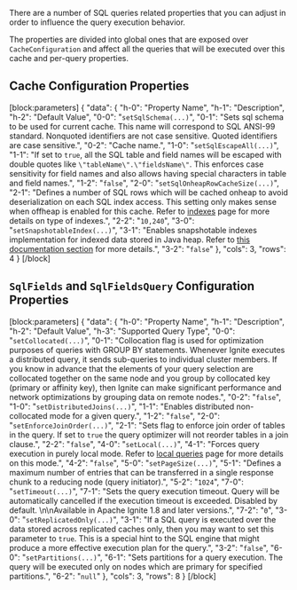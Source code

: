 There are a number of SQL queries related properties that you can adjust in order to influence the query execution behavior.

The properties are divided into global ones that are exposed over `CacheConfiguration` and affect all the queries that will be executed over this cache and per-query properties.

## Cache Configuration Properties
 
[block:parameters]
{
  "data": {
    "h-0": "Property Name",
    "h-1": "Description",
    "h-2": "Default Value",
    "0-0": "`setSqlSchema(...)`",
    "0-1": "Sets sql schema to be used for current cache. This name will correspond to SQL ANSI-99 standard. Nonquoted identifiers are not case sensitive. Quoted identifiers are case sensitive.",
    "0-2": "Cache name.",
    "1-0": "`setSqlEscapeAll(...)`",
    "1-1": "If set to `true`, all the SQL table and field names will be escaped with double quotes like `\"tableName\".\"fieldsName\"`. This enforces case sensitivity for field names and also allows having special characters in table and field names.",
    "1-2": "`false`",
    "2-0": "`setSqlOnheapRowCacheSize(...)`",
    "2-1": "Defines a number of SQL rows which will be cached onheap to avoid deserialization on each SQL index access. This setting only makes sense when offheap is enabled for this cache. Refer to [indexes](doc:indexes) page for more details on type of indexes.",
    "2-2": "`10,240`",
    "3-0": "`setSnapshotableIndex(...)`",
    "3-1": "Enables snapshotable indexes implementation for indexed data stored in Java heap. Refer to [this documentation section](https://apacheignite.readme.io/docs/indexes#skiplist-based-and-snapshotable-indexes) for more details.",
    "3-2": "`false`"
  },
  "cols": 3,
  "rows": 4
}
[/block]
## `SqlFields` and `SqlFieldsQuery` Configuration Properties
[block:parameters]
{
  "data": {
    "h-0": "Property Name",
    "h-1": "Description",
    "h-2": "Default Value",
    "h-3": "Supported Query Type",
    "0-0": "`setCollocated(...)`",
    "0-1": "Collocation flag is used for optimization purposes of queries with GROUP BY statements. Whenever Ignite executes a distributed query, it sends sub-queries to individual cluster members. If you know in advance that the elements of your query selection are collocated together on the same node and you group by collocated key (primary or affinity key), then Ignite can make significant performance and network optimizations by grouping data on remote nodes.",
    "0-2": "`false`",
    "1-0": "`setDistributedJoins(...)`",
    "1-1": "Enables distributed non-collocated mode for a given query.",
    "1-2": "`false`",
    "2-0": "`setEnforceJoinOrder(...)`",
    "2-1": "Sets flag to enforce join order of tables in the query. If set to `true`  the query optimizer will not reorder tables in a join clause.",
    "2-2": "`false`",
    "4-0": "`setLocal(...)`",
    "4-1": "Forces query execution in purely local mode. Refer to [local queries](doc:local-queries) page for more details on this mode.",
    "4-2": "`false`",
    "5-0": "`setPageSize(...)`",
    "5-1": "Defines a maximum number of entries that can be transferred in a single response chunk to a reducing node (query initiator).",
    "5-2": "`1024`",
    "7-0": "`setTimeout(...)`",
    "7-1": "Sets the query execution timeout. Query will be automatically cancelled if the execution timeout is exceeded. Disabled by default. \n\nAvailable in Apache Ignite 1.8 and later versions.",
    "7-2": "`0`",
    "3-0": "`setReplicatedOnly(...)`",
    "3-1": "If a SQL query is executed over the data stored across replicated caches only, then you may want to set this parameter to `true`. This is a special hint to the SQL engine that might produce a more effective execution plan for the query.",
    "3-2": "`false`",
    "6-0": "`setPartitions(...)`",
    "6-1": "Sets partitions for a query execution. The query will be executed only on nodes which are primary for specified partitions.",
    "6-2": "`null`"
  },
  "cols": 3,
  "rows": 8
}
[/block]
